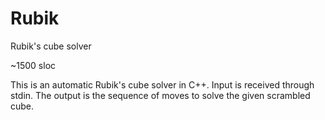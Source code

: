 # Rubik
Rubik's cube solver 

~1500 sloc

This is an automatic Rubik's cube solver in C++. 
Input is received through stdin.
The output is the sequence of moves to solve the given scrambled cube.
